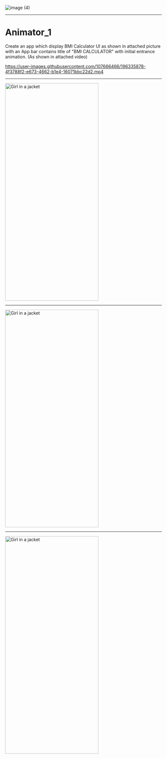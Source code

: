 ![image (4)](https://user-images.githubusercontent.com/107666466/196335964-63240763-a466-4736-af2e-da025c7325bf.jpg)

<!-- <img src="https://user-images.githubusercontent.com/107666466/196148682-5233b5f7-ddda-422d-be49-7af1695b37ef.png" width="1200" height="280"> -->

---

# Animator_1
Create an app which display BMI Calculator UI as shown in attached picture with an App bar contains title of "BMI CALCULATOR" with initial entrance animation. (As shown in attached video)


https://user-images.githubusercontent.com/107666466/196335878-4f3788f2-e673-4662-b1e4-16071bbc22d2.mp4

---


<img src="https://user-images.githubusercontent.com/107666466/196336143-8ea94bfb-902e-498b-9e5c-7b32fb4b0dce.jpg" alt="Girl in a jacket" width="300" height="700">

---
  
<img src="https://user-images.githubusercontent.com/107666466/196336184-c0ada803-693f-480d-8ac0-004e9dcbf47d.jpg" alt="Girl in a jacket" width="300" height="700">

---
  
<img src="https://user-images.githubusercontent.com/107666466/196336226-ce280ed1-ea97-4b02-9934-1c94bb838c58.jpg" alt="Girl in a jacket" width="300" height="700">





